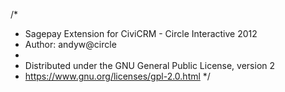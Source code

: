 /* 
 * Sagepay Extension for CiviCRM - Circle Interactive 2012
 * Author: andyw@circle
 *
 * Distributed under the GNU General Public License, version 2
 * https://www.gnu.org/licenses/gpl-2.0.html 
 */
